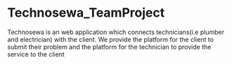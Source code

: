 # Technosewa_TeamProject

Technosewa is an web application which connects technicians(i.e plumber and electrician) with the client. We provide the platform for the client to submit their problem and the platform for the technician to provide the service to the client
